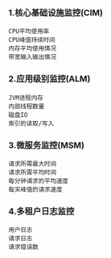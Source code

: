 ### 1.核心基础设施监控(CIM)
	
    CPU平均使用率
	CPU峰值持续时间
	内存平均使用情况
	带宽输入输出情况
	
### 2.应用级别监控(ALM)

    JVM进程内存
	内部线程数量
	磁盘IO
	索引的读取/写入
	
### 3.微服务监控(MSM)

    请求所需最大时间
	请求所需平均时间
	每分钟请求的平均速度
	每天峰值的请求速度
	
### 4.多租户日志监控

    用户日志
	请求日志
	请求错误数